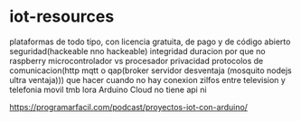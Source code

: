 # iot-resources
 plataformas de todo tipo, con licencia gratuita, de pago y de código abierto
seguridad(hackeable nno hackeable)
integridad
duracion por que no raspberry microcontrolador vs procesador
privacidad
protocolos de comunicacion(http mqtt o qap(broker servidor desventaja (mosquito nodejs ultra ventaja)))
que hacer cuando no hay conexion zilfos entre television y telefonia movil tmb lora
Arduino Cloud no tiene api ni

https://programarfacil.com/podcast/proyectos-iot-con-arduino/
